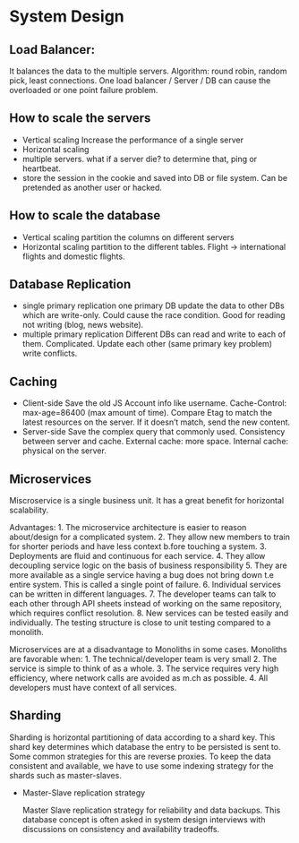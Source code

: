 # System Design

## Load Balancer:

It balances the data to the multiple servers. Algorithm: round robin, random pick, least connections. One load balancer / Server / DB can cause the overloaded or one point failure problem.

## How to scale the servers

* Vertical scaling Increase the performance of a single server
* Horizontal scaling
* multiple servers. what if a server die? to determine that, ping or heartbeat.
* store the session in the cookie and saved into DB or file system. Can be pretended as another user or hacked.

## How to scale the database

* Vertical scaling partition the columns on different servers
* Horizontal scaling partition to the different tables. Flight -&gt; international flights and domestic flights.

## Database Replication

* single primary replication one primary DB update the data to other DBs which are write-only. Could cause the race condition. Good for reading not writing \(blog, news website\).
* multiple primary replication Different DBs can read and write to each of them. Complicated. Update each other \(same primary key problem\) write conflicts.

## Caching

* Client-side Save the old JS Account info like username. Cache-Control: max-age=86400 \(max amount of time\). Compare Etag to match the latest resources on the server. If it doesn’t match, send the new content.
* Server-side Save the complex query that commonly used. Consistency between server and cache. External cache: more space. Internal cache: physical on the server.

## Microservices

Miscroservice is a single business unit. It has a great benefit for horizontal scalability.

Advantages: 1. The microservice architecture is easier to reason about/design for a complicated system. 2. They allow new members to train for shorter periods and have less context b.fore touching a system. 3. Deployments are fluid and continuous for each service. 4. They allow decoupling service logic on the basis of business responsibility 5. They are more available as a single service having a bug does not bring down t.e entire system. This is called a single point of failure. 6. Individual services can be written in different languages. 7. The developer teams can talk to each other through API sheets instead of working on the same repository, which requires conflict resolution. 8. New services can be tested easily and individually. The testing structure is close to unit testing compared to a monolith.

Microservices are at a disadvantage to Monoliths in some cases. Monoliths are favorable when: 1. The technical/developer team is very small 2. The service is simple to think of as a whole. 3. The service requires very high efficiency, where network calls are avoided as m.ch as possible. 4. All developers must have context of all services.

## Sharding

Sharding is horizontal partitioning of data according to a shard key. This shard key determines which database the entry to be persisted is sent to. Some common strategies for this are reverse proxies. To keep the data consistent and available, we have to use some indexing strategy for the shards such as master-slaves.

* Master-Slave replication strategy

  Master Slave replication strategy for reliability and data backups. This database concept is often asked in system design interviews with discussions on consistency and availability tradeoffs.

